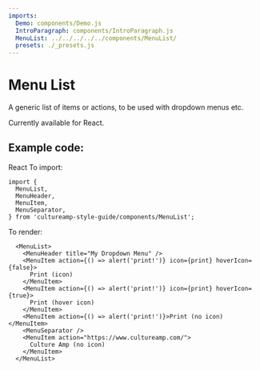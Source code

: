 ```yaml
---
imports:
  Demo: components/Demo.js
  IntroParagraph: components/IntroParagraph.js
  MenuList: ../../../../../components/MenuList/
  presets: ./_presets.js
---
```


# Menu List

<IntroParagraph>

A generic list of items or actions, to be used with dropdown menus etc.

Currently available for React.

</IntroParagraph>

<Demo component={MenuList} presets={presets} />

## Example code:

React To import:

```
import {
  MenuList,
  MenuHeader,
  MenuItem,
  MenuSeparator,
} from 'cultureamp-style-guide/components/MenuList';
```

To render:

```
  <MenuList>
    <MenuHeader title="My Dropdown Menu" />
    <MenuItem action={() => alert('print!')} icon={print} hoverIcon={false}>
      Print (icon)
    </MenuItem>
    <MenuItem action={() => alert('print!')} icon={print} hoverIcon={true}>
      Print (hover icon)
    </MenuItem>
    <MenuItem action={() => alert('print!')}>Print (no icon)</MenuItem>
    <MenuSeparator />
    <MenuItem action="https://www.cultureamp.com/">
      Culture Amp (no icon)
    </MenuItem>
  </MenuList>
```
